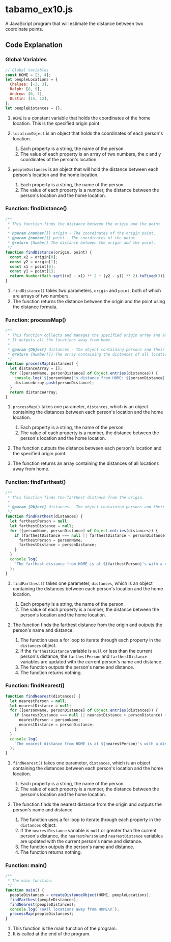 # tabamo_ex10.js

A JavaScript program that will estimate the distance between two coordinate points.

## Code Explanation

### Global Variables

```js
// Global Variables
const HOME = [3, 4];
let peopleLocations = {
  Chelsea: [-3, 3],
  Ralph: [8, 9],
  Andrew: [6, 7],
  Dustin: [15, 12],
};
let peopleDistances = {};
```

1. `HOME` is a constant variable that holds the coordinates of the home location. This is the specified origin point.
2. `locationObject` is an object that holds the coordinates of each person's location.

   1. Each property is a string, the name of the person.
   2. The value of each property is an array of two numbers, the x and y coordinates of the person's location.

3. `peopleDistances` is an object that will hold the distance between each person's location and the home location.
   1. Each property is a string, the name of the person.
   2. The value of each property is a number, the distance between the person's location and the home location.

### Function: findDistance()

```js
/**
 * This function finds the distance between the origin and the point.
 *
 * @param {number[]} origin - The coordinates of the origin point.
 * @param {number[]} point - The coordinates of the point.
 * @return {Number} The distance between the origin and the point.
 */
function findDistance(origin, point) {
  const x2 = origin[0];
  const y2 = origin[1];
  const x1 = point[0];
  const y1 = point[1];
  return Number(Math.sqrt((x2 - x1) ** 2 + (y2 - y1) ** 2).toFixed(3));
}
```

1. `findDistance()` takes two parameters, `origin` and `point`, both of which are arrays of two numbers.
2. The function returns the distance between the origin and the point using the distance formula.

### Function: processMap()

```js
/**
 * This function collects and manages the specified origin array and all other coordinates.
 * It outputs all the locations away from home.
 *
 * @param {Object} distances - The object containing persons and their distances from the origin.
 * @return {Number[]} The array containing the distances of all locations away from home.
 */
function processMap(distances) {
  let distanceArray = [];
  for ([personName, personDistance] of Object.entries(distances)) {
    console.log(`${personName}'s distance from HOME: ${personDistance}`);
    distanceArray.push(personDistance);
  }
  return distanceArray;
}
```

1. `processMap()` takes one parameter, `distances`, which is an object containing the distances between each person's location and the home location.

   1. Each property is a string, the name of the person.
   2. The value of each property is a number, the distance between the person's location and the home location.

2. The function outputs the distance between each person's location and the specified origin point.
3. The function returns an array containing the distances of all locations away from home.

### Function: findFarthest()

```js
/**
 * This function finds the farthest distance from the origin.
 *
 * @param {Object} distances - The object containing persons and their distances from the origin.
 */
function findFarthest(distances) {
  let farthestPerson = null;
  let farthestDistance = null;
  for ([personName, personDistance] of Object.entries(distances)) {
    if (farthestDistance === null || farthestDistance < personDistance) {
      farthestPerson = personName;
      farthestDistance = personDistance;
    }
  }
  console.log(
    `The farthest distance from HOME is at ${farthestPerson}'s with a distance of ${farthestDistance}.`
  );
}
```

1. `findFarthest()` takes one parameter, `distances`, which is an object containing the distances between each person's location and the home location.

   1. Each property is a string, the name of the person.
   2. The value of each property is a number, the distance between the person's location and the home location.

2. The function finds the farthest distance from the origin and outputs the person's name and distance.
   1. The function uses a for loop to iterate through each property in the `distances` object.
   2. If the `farthestDistance` variable is `null` or less than the current person's distance, the `farthestPerson` and `farthestDistance` variables are updated with the current person's name and distance.
   3. The function outputs the person's name and distance.
   4. The function returns nothing.

### Function: findNearest()

```js
function findNearest(distances) {
  let nearestPerson = null;
  let nearestDistance = null;
  for ([personName, personDistance] of Object.entries(distances)) {
    if (nearestDistance === null || nearestDistance > personDistance) {
      nearestPerson = personName;
      nearestDistance = personDistance;
    }
  }
  console.log(
    `The nearest distance from HOME is at ${nearestPerson}'s with a distance of ${nearestDistance}.`
  );
}
```

1. `findNearest()` takes one parameter, `distances`, which is an object containing the distances between each person's location and the home location.

   1. Each property is a string, the name of the person.
   2. The value of each property is a number, the distance between the person's location and the home location.

2. The function finds the nearest distance from the origin and outputs the person's name and distance.
   1. The function uses a for loop to iterate through each property in the `distances` object.
   2. If the `nearestDistance` variable is `null` or greater than the current person's distance, the `nearestPerson` and `nearestDistance` variables are updated with the current person's name and distance.
   3. The function outputs the person's name and distance.
   4. The function returns nothing.

### Function: main()

```js
/**
 * The main function.
 */
function main() {
  peopleDistances = createDistanceObject(HOME, peopleLocations);
  findFarthest(peopleDistances);
  findNearest(peopleDistances);
  console.log(`\nAll locations away from HOME\n`);
  processMap(peopleDistances);
}
```

1. This function is the main function of the program.
2. It is called at the end of the program.
